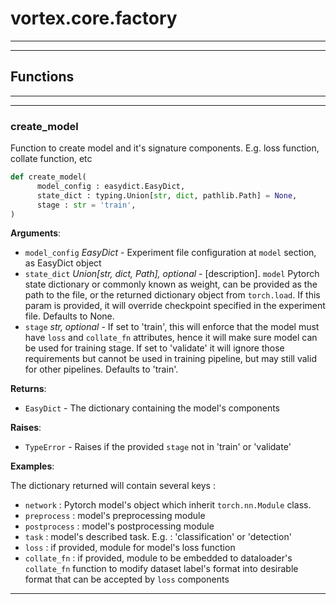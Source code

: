 # vortex.core.factory

---

---



## Functions

---

---

### create_model



Function to create model and it's signature components. E.g. loss function, collate function, etc



```python
def create_model(
      model_config : easydict.EasyDict,
      state_dict : typing.Union[str, dict, pathlib.Path] = None,
      stage : str = 'train',
)
```



**Arguments**:

- `model_config` _EasyDict_ - Experiment file configuration at `model` section, as EasyDict object
- `state_dict` _Union[str, dict, Path], optional_ - [description]. `model` Pytorch state dictionary or commonly known as weight, can be provided as the path to the file, or the returned dictionary object from `torch.load`. If this param is provided, it will override checkpoint specified in the experiment file. Defaults to None.
- `stage` _str, optional_ - If set to 'train', this will enforce that the model must have `loss` and `collate_fn` attributes, hence it will make sure model can be used for training stage. If set to 'validate' it will ignore those requirements but cannot be used in training pipeline, but may still valid for other pipelines. Defaults to 'train'.


**Returns**:

- `EasyDict` - The dictionary containing the model's components


**Raises**:

- `TypeError` - Raises if the provided `stage` not in 'train' or 'validate'


**Examples**:



The dictionary returned will contain several keys :

- `network` : Pytorch model's object which inherit `torch.nn.Module` class.
- `preprocess` : model's preprocessing module
- `postprocess` : model's postprocessing module
- `task` : model's described task. E.g. : 'classification' or 'detection'
- `loss` : if provided, module for model's loss function
- `collate_fn` : if provided, module to be embedded to dataloader's `collate_fn` function to modify dataset label's format into desirable format that can be accepted by `loss` components



---



